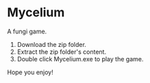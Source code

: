 # Mycelium
A fungi game.

1. Download the zip folder.
2. Extract the zip folder's content.
3. Double click Mycelium.exe to play the game.

Hope you enjoy!
